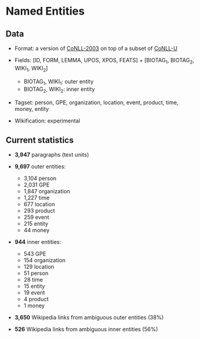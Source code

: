 # Named Entities

## Data

* Format: a version of [CoNLL-2003](https://www.clips.uantwerpen.be/conll2003/ner/) on top of a subset of [CoNLL-U](http://universaldependencies.org/format.html)

* Fields: [ID, FORM, LEMMA, UPOS, XPOS, FEATS] + [BIOTAG<sub>1</sub>, BIOTAG<sub>2</sub>, WIKI<sub>1</sub>, WIKI<sub>2</sub>]
  - BIOTAG<sub>1</sub>, WIKI<sub>1</sub>: outer entity
  - BIOTAG<sub>2</sub>, WIKI<sub>2</sub>: inner entity

* Tagset: person, GPE, organization, location, event, product, time, money, entity

* Wikification: experimental

## Current statistics

* __3,947__ paragraphs (text units)

* __9,697__ outer entities:
  - 3,104 person
  - 2,031 GPE
  - 1,847 organization
  - 1,227 time
  - 677 location
  - 293 product
  - 259 event
  - 215 entity
  - 44 money

* __944__ inner entities:
  - 543 GPE
  - 154 organization
  - 129 location
  - 51 person
  - 28 time
  - 15 entity
  - 19 event
  - 4 product
  - 1 money

* __3,650__ Wikipedia links from ambiguous outer entities (38%)
* __526__ Wikipedia links from ambiguous inner entities (56%)
